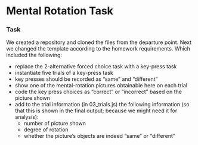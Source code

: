 # Mental Rotation Task

### Task

We created a repository and cloned the files from the departure point. Next we changed the template according to the homework requirements. Which included the following:
* replace the 2-alternative forced choice task with a key-press task
* instantiate five trials of a key-press task
* key presses should be recorded as “same” and “different”
* show one of the mental-rotation pictures obtainable here on each trial
* code the key press choices as “correct” or “incorrect” based on the picture shown
* add to the trial information (in 03_trials.js) the following information (so that this is shown in the final output; because we might need it for analysis):
    * number of picture shown
    * degree of rotation
    * whether the picture’s objects are indeed “same” or “different”

